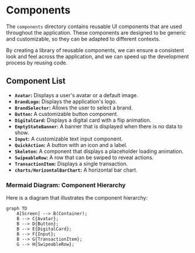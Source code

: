 # Components

The `components` directory contains reusable UI components that are used throughout the application. These components are designed to be generic and customizable, so they can be adapted to different contexts.

By creating a library of reusable components, we can ensure a consistent look and feel across the application, and we can speed up the development process by reusing code.

## Component List

- **`Avatar`:** Displays a user's avatar or a default image.
- **`BrandLogo`:** Displays the application's logo.
- **`BrandSelector`:** Allows the user to select a brand.
- **`Button`:** A customizable button component.
- **`DigitalCard`:** Displays a digital card with a flip animation.
- **`EmptyStateBanner`:** A banner that is displayed when there is no data to show.
- **`Input`:** A customizable text input component.
- **`QuickAction`:** A button with an icon and a label.
- **`Skeleton`:** A component that displays a placeholder loading animation.
- **`SwipeableRow`:** A row that can be swiped to reveal actions.
- **`TransactionItem`:** Displays a single transaction.
- **`charts/HorizontalBarChart`:** A horizontal bar chart.

### Mermaid Diagram: Component Hierarchy

Here is a diagram that illustrates the component hierarchy:

```mermaid
graph TD
    A[Screen] --> B(Container);
    B --> C{Avatar};
    B --> D{Button};
    B --> E{DigitalCard};
    B --> F{Input};
    B --> G{TransactionItem};
    G --> H{SwipeableRow};
```
